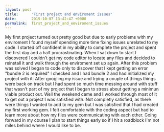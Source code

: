 ```yaml
---
layout: post
title:      "First project and enviroment issues"
date:       2019-10-07 13:42:47 +0000
permalink:  first_project_and_enviroment_issues
---
```



My first project turned out pretty good but due to early problems with my enviroment I found myself spending more time fixing issues unrelated to my code. I started off confident in my ability to complete the project and spent the first day and a half procrastinating. When I sat down to start I discovered I couldn't get my code editor to locate any files and decided to reinstall it and walk through the enviroment set up again. After this problem was solved I began to code only to discover that I kept getting an error "bundle 2 is required" I checked and I had bundle 2 and had initialized my project with it. After googling my issue and trying a couple of things things were back on track but I had spent so much time messing around with stuff that wasn't part of my project that I began to stress about getting a minimun viable product out. 
Well the weekend came and I worked through most of it to get out a project I was satisfied with. Not completly satisfied, as there were things I wanted to add to my gem but I was satisfied that I had created my first working gem. I felt comfortable with the coding aspect but had to learn more about how my files were communicating with each other. Going forward in my course I plan to start things early so if I hit a roadblock I'm not miles behind where I would like to be.
